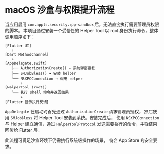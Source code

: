 # macOS 沙盒与权限提升流程

当应用启用 `com.apple.security.app-sandbox` 后，无法直接执行需要管理员权限的脚本。
本项目通过安装一个受信任的 Helper Tool 以 root 身份执行命令，整体调用顺序如下：

```text
[Flutter UI]
   ↓
[Dart MethodChannel]
   ↓
[AppDelegate.swift]
   ├── AuthorizationCreate() → 系统弹窗授权
   ├── SMJobBless() → 安装 helper
   └── NSXPCConnection → 调用 helper
       ↓
[HelperTool (root)]
   └── 执行 shell 命令并返回结果
       ↓
[Flutter 显示执行反馈]
```

`AppDelegate` 在启动时首先通过 `AuthorizationCreate` 请求管理员授权，
然后使用 `SMJobBless` 将 Helper Tool 安装到系统。安装完成后，
使用 `NSXPCConnection` 与 Helper 建立通信，通过 `HelperToolProtocol`
发送需要执行的命令，并将结果回传给 Flutter 层。

此流程可满足沙盒环境下仍需执行系统级操作的场景，
符合 App Store 的安全要求。

